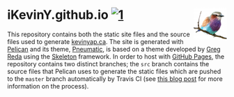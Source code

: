 # iKevinY.github.io [![1]][2] <img align="right" width=76 src="pneumatic/static/images/apple-touch-icon-152x152.png?raw=true"/>

This repository contains both the static site files and the source files used to generate [kevinyap.ca](http://kevinyap.ca). The site is generated with [Pelican](http://getpelican.com) and its theme, [Pneumatic](pneumatic/), is based on a theme developed by [Greg Reda](http://www.gregreda.com) using the [Skeleton](http://www.getskeleton.com) framework. In order to host with [GitHub Pages](http://pages.github.com), the repository contains two distinct branches; the `src` branch contains the source files that Pelican uses to generate the static files which are pushed to the `master` branch automatically by Travis CI (see [this blog post](http://kevinyap.ca/2014/06/deploying-pelican-sites-using-travis-ci/) for more information on the process).

[1]: http://img.shields.io/travis/iKevinY/iKevinY.github.io/src.svg?style=flat "Build Status"
[2]: https://travis-ci.org/iKevinY/iKevinY.github.io
